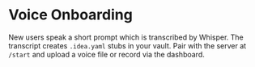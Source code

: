 # Voice Onboarding

New users speak a short prompt which is transcribed by Whisper. The transcript creates `.idea.yaml` stubs in your vault. Pair with the server at `/start` and upload a voice file or record via the dashboard.
